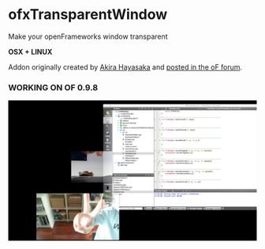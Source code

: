 ofxTransparentWindow
====================

Make your openFrameworks window transparent

**OSX + LINUX**

Addon originally created by [Akira Hayasaka](http://www.ampontang.com/) and [posted in the oF forum](http://forum.openframeworks.cc/t/ofxtransparentwindow-osx-only/4811).

### WORKING ON OF 0.9.8 ###

![ofxTransparentWindow](https://github.com/d3cod3/ofxTransparentWindow/blob/master/redmeimg/screen.jpg)